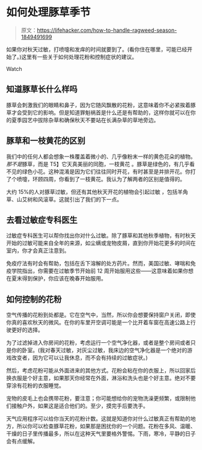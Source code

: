 # 如何处理豚草季节

> 原文：<https://lifehacker.com/how-to-handle-ragweed-season-1849491699>

如果你对秋天过敏，打喷嚏和发痒的时间就要到了。(看你住在哪里，可能已经开始了。)这里有一些关于如何处理花粉和控制症状的建议。

Watch

## 知道豚草长什么样吗

豚草会刺激我们的眼睛和鼻子，因为它随风飘散的花粉，这意味着你不必紧挨着豚草才会受到它的影响。但是知道罪魁祸首是什么还是有帮助的，这样你就可以在你的夏季园艺中拔除杂草和确保秋天不要站在长满杂草的草地旁边。

## 豚草和一枝黄花的区别

我们中的任何人都会想象一株覆盖着微小的、几乎像粉末一样的黄色花朵的植物。*那不是*豚草，而是 T5】它天真美丽的同胞，一枝黄花 。豚草是绿色的，有几乎看不见的绿色小花。这种混淆是因为它们往往同时开花，有时甚至是并排开花。你打了个喷嚏，环顾四周，你看到了一枝黄花。我认为了解两者的区别是值得的。

大约 15%的人对豚草过敏，但还有其他秋天开花的植物会引起过敏 ，包括羊角草、山艾树和风滚草。这就引出了我们的下一点。

## 去看过敏症专科医生

过敏症专科医生可以帮你找出你对什么过敏。除了豚草和其他秋季植物，有时秋天开始的过敏可能来自全年的来源，如尘螨或宠物皮屑，直到你开始花更多的时间在室内，你才会真正注意到。

免疫疗法有时会有帮助，包括在舌下溶解的处方药片。然而，美国过敏、哮喘和免疫学院指出，你需要在过敏季节开始前 12 周开始服用这些——这意味着如果你想在夏末得到保护，你应该在晚春开始服用。

## 如何控制的花粉

空气传播的花粉到处都是。它在空气中，当然，所以你会想要保持窗户关闭，即使你真的喜欢秋天的微风。在你的车里开空调可能是一个比开着车窗在高速公路上行驶更好的选择。

为了过滤掉进入你房间的花粉，考虑运行一个空气净化器，或者是整个房间或者只是你的卧室。(我对春天过敏，对灰尘过敏，我床边的空气净化器是一个绝对的游戏改变者，因为它可以让我休息，而不会有持续的过敏症状。)

然后，考虑花粉可能从外面进来的其他方式。花粉会粘在你的衣服上，所以回家后换衣服是个好主意，如果那天你经常在外面，淋浴和洗头也是个好主意。绝对不要穿涂有花粉的衣服睡觉。

宠物的皮毛上也会携带花粉，要注意；你可能想给你的宠物洗澡更频繁，或限制他们接触户外，如果这是适合他们的。至少，摸完手后要洗手。

天气应用程序可以给你当天的花粉计数。这就是知道你对什么过敏真正有帮助的地方，所以你可以检查豚草花粉，如果那是困扰你的一个问题。花粉在多风、温暖、干燥的日子里传播最多，所以在这种天气里要格外警惕。下雨，寒冷，平静的日子会有点缓解。